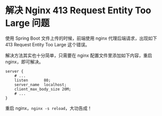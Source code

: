 # 解决 Nginx 413 Request Entity Too Large 问题

使用 Spring Boot 文件上传的时候，前端使用 nginx 代理后端请求，出现如下 413 Request Entity Too Large 这个错误。

解决方法其实也十分简单，只需要在 nginx 配置文件里添加如下内容，重启 nginx，即可解决。

```nginx
server {  
    # ...
    listen       80;
    server_name  localhost;
    client_max_body_size 20M;
    # ...
}
```

重启 nginx，`nginx -s reload`，大功告成！
